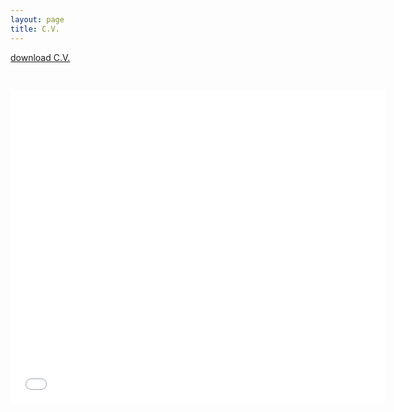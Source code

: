 ```yaml
---
layout: page
title: C.V.
---
```

[download C.V.](/assets/Noel.Naughton.CV.pdf)

&nbsp;

 <embed src="/assets/Noel.Naughton.CV.pdf" width="600px" height="500px" />

&nbsp;

<object data="/assets/Noel.Naughton.CV.pdf" width="1000" height="1000" type='application/pdf'/>
